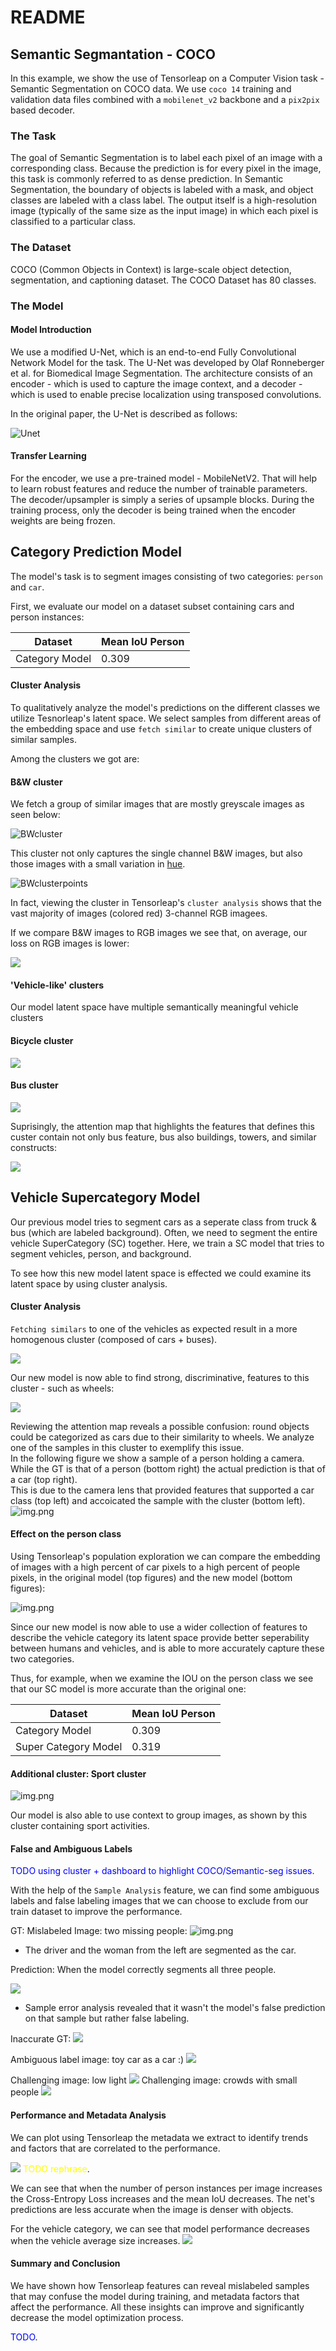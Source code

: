 
# README

## Semantic Segmantation - COCO 


In this example, we show the use of Tensorleap on a Computer Vision task - Semantic Segmentation on COCO data. We use `coco 14` training and validation data files combined with a `mobilenet_v2` backbone and a `pix2pix` based decoder. 

### The Task

The goal of Semantic Segmentation is to label each pixel of an image with a corresponding class. Because the prediction is for every pixel in the image, this task is commonly referred to as dense prediction. In Semantic Segmentation, the boundary of objects is labeled with a mask, and object classes are labeled with a class label. The output itself is a high-resolution image (typically of the same size as the input image) in which each pixel is classified to a particular class. 

### The Dataset

COCO (Common Objects in Context) is large-scale object detection, segmentation, and captioning dataset. The COCO Dataset has 80 classes.

### The Model

#### Model Introduction

We use a modified U-Net, which is an end-to-end Fully Convolutional Network Model for the task. The U-Net was developed by Olaf Ronneberger et al. for Biomedical Image Segmentation. The architecture consists of an encoder - which is used to capture the image context, and a decoder - which is used to enable precise localization using transposed convolutions. 

In the original paper, the U-Net is described as follows:


![Unet](./coco/images/Unet.png)

#### Transfer Learning

For the encoder, we use a pre-trained model - MobileNetV2. That will help to learn robust features and reduce the number of trainable parameters. The decoder/upsampler is simply a series of upsample blocks. During the training process, only the decoder is being trained when the encoder weights are being frozen.

## Category Prediction Model

The model's task is to segment images consisting of two categories: `person` and `car`.  

First, we evaluate our model on a dataset subset containing cars and person instances:

| Dataset        | Mean IoU Person |
|----------------|-----------------|
| Category Model | 0.309           |

#### Cluster Analysis

To qualitatively analyze the model's predictions on the different classes we utilize Tesnorleap's latent space. We select samples from different areas of the embedding space and use `fetch similar` to create unique clusters of similar samples.

Among the clusters we got are:

#### B&W cluster 

We fetch a group of similar images that are mostly greyscale images as seen below:

![BWcluster](./coco/images/b_w_cluster.png)

This cluster not only captures the single channel B&W images, but also those images with a small variation in
[hue](https://en.wikipedia.org/wiki/HSL_and_HSV).

![BWclusterpoints](./coco/images/b_w_cluster_points.png)

In fact, viewing the cluster in Tensorleap's `cluster analysis` shows that the vast majority of images (colored red) 3-channel RGB imagees.

If we compare B&W images to RGB images we see that, on average, our loss on RGB images is lower:

![](./coco/images/b_w_loss.png)


#### 'Vehicle-like' clusters
Our model latent space have multiple semantically meaningful vehicle clusters
#### Bicycle cluster 
 ![](./coco/images/Bicycle_cluster.png)

#### Bus cluster 
![](./coco/images/Bus_cluster.png)

Suprisingly, the attention map that highlights the features that defines this custer contain not only bus feature, bus also buildings, towers, and similar constructs:

![](./coco/images/Bus_cluster_attention.png)


## Vehicle Supercategory Model

Our previous model tries to segment cars as a seperate class from truck & bus (which are labeled background). Often, we need to segment the entire vehicle SuperCategory (SC) together. Here, we train a SC model that tries to segment vehicles, person, and background.

To see how this new model latent space is effected we could examine its latent space by using cluster analysis. 

#### Cluster Analysis

`Fetching similars` to one of the vehicles as expected result in a more homogenous cluster (composed of cars + buses).

![](./coco/images/sc_cluster.jpg)

Our new model is now able to find strong, discriminative, features to this cluster - such as wheels:

![](./coco/images/sc_cluster_attention.jpg)

Reviewing the attention map reveals a possible confusion: round objects could be categorized as cars due to their similarity to wheels. We analyze one of the samples in this cluster to exemplify this issue.<br>
 In the following figure we show a sample of a person holding a camera. While the GT is that of a person (bottom right) the actual prediction is that of a car (top right). <br>
This is due to the camera lens that provided features that supported a car class (top left) and accoicated the sample with the cluster (bottom left).
![img.png](./coco/images/round_object_3.png)
#### Effect on the person class

Using Tensorleap's population exploration we can compare the embedding of images with a high percent of car pixels to a high percent of people pixels, in the original model (top figures) and the new model (bottom figures):

![img.png](./coco/images/comparing_cluster_location.png)

Since our new model is now able to use a wider collection of features to describe the vehicle category its latent
space provide better seperability between humans and vehicles, and is able to more accurately capture these two categories.

Thus, for example, when we examine the IOU on the person class we see that our SC model is more accurate than the original one:

| Dataset              | Mean IoU Person |
|----------------------|-----------------|
| Category Model       | 0.309           |
| Super Category Model | 0.319           |

#### Additional cluster: Sport cluster

![img.png](./coco/images/sports_cluster.png)

Our model is also able to use context to group images, as shown by this cluster containing sport activities.

#### False and Ambiguous Labels

<span style="color:blue">TODO using cluster + dashboard to highlight COCO/Semantic-seg issues</span>.

With the help of the `Sample Analysis` feature, we can find some ambiguous labels and false labeling images that we can choose to exclude from our train dataset to improve the performance.

GT: Mislabeled Image: two missing people:
![img.png](./coco/images/two_person_gt.png)


- The driver and the woman from the left are segmented as the car.

Prediction: When the model correctly segments all three people.

![](./coco/images/two_person_prediction.png)


- Sample error analysis revealed that it wasn't the model's false prediction on that sample but rather false labeling.

Inaccurate GT:
![](./coco/images/inaccurate_gt.png)

Ambiguous label image: toy car as a car :)
![](./coco/images/toy_car_3.png)

Challenging image: low light
![](./coco/images/low_light_2.png)
Challenging image: crowds with small people
![](./coco/images/crowds_2.png)

#### Performance and Metadata Analysis

We can plot using Tensorleap the metadata we extract to identify trends and factors that are correlated to the performance. 

![](./coco/images/person_vs_loss.png)
<span style="color:yellow">TODO rephrase</span>.

We can see that when the number of person instances per image increases the Cross-Entropy Loss increases and the mean IoU decreases. The net's predictions are less accurate when the image is denser with objects.

For the vehicle category, we can see that model performance decreases when the vehicle average size increases. 
![](./coco/images/vehicle_vs_loss.png)

#### Summary and Conclusion

We have shown how Tensorleap features can reveal mislabeled samples that may confuse the model during training, and metadata factors that affect the performance. All these insights can improve and significantly decrease the model optimization process.

<span style="color:blue">TODO</span>.
